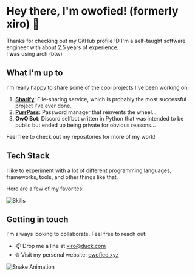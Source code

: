 # Hey there, I'm owofied! (formerly xiro) 👋

Thanks for checking out my GitHub profile :D 
I'm a self-taught software engineer with about 2.5 years of experience.
<br/>
I **was** using arch (btw)

## What I'm up to

I'm really happy to share some of the cool projects I've been working on:

1. **[Sharify](https://sharify.in)**: File-sharing service, which is probably the most successful project I've ever done.
2. **[PurrPass](https://github.com/XiroXD/PurrPass)**: Password manager that reinvents the wheel...
3. **OwO Bot**: Discord selfbot written in Python that was intended to be public but ended up being private for obvious reasons...

Feel free to check out my repositories for more of my work!

## Tech Stack

I like to experiment with a lot of different programming languages, frameworks, tools, and other things like that.

Here are a few of my favorites:

![Skills](https://skillicons.dev/icons?i=go,js,ts,nodejs,html,css,svelte,vue,md,tailwind,windicss,materialui,prisma,express,postgres,mongodb,redis,githubactions,git,cloudflare,nginx,docker,postman,figma,ai,vscode,visualstudio,neovim,linux)

## Getting in touch

I'm always looking to collaborate. Feel free to reach out:

- 📫 Drop me a line at [xiro@duck.com](mailto:xiro@duck.com)
- 🌐 Visit my personal website: [owofied.xyz](https://owofied.xyz)

![Snake Animation](https://github.com/Creaperhunter/Creaperhunter/blob/output/github-contribution-grid-snake.svg)
